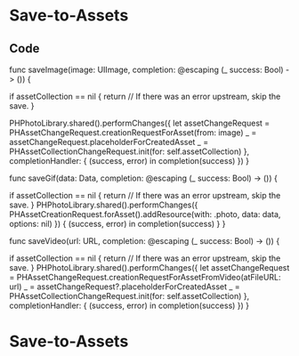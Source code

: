 # Save-to-Assets

Code
--------------

func saveImage(image: UIImage, completion: @escaping (_ success: Bool) -> ()) {

if assetCollection == nil {
return   // If there was an error upstream, skip the save.
}

PHPhotoLibrary.shared().performChanges({
let assetChangeRequest = PHAssetChangeRequest.creationRequestForAsset(from: image)
_ = assetChangeRequest.placeholderForCreatedAsset
_ = PHAssetCollectionChangeRequest.init(for: self.assetCollection)
}, completionHandler: { (success, error) in
completion(success)
})
}

func saveGif(data: Data, completion: @escaping (_ success: Bool) -> ()) {

if assetCollection == nil {
return   // If there was an error upstream, skip the save.
}
PHPhotoLibrary.shared().performChanges({
PHAssetCreationRequest.forAsset().addResource(with: .photo, data: data, options: nil)
}) { (success, error) in
completion(success)
}
}

func saveVideo(url: URL, completion: @escaping (_ success: Bool) -> ()) {

if assetCollection == nil {
return   // If there was an error upstream, skip the save.
}
PHPhotoLibrary.shared().performChanges({
let assetChangeRequest = PHAssetChangeRequest.creationRequestForAssetFromVideo(atFileURL: url)
_ = assetChangeRequest?.placeholderForCreatedAsset
_ = PHAssetCollectionChangeRequest.init(for: self.assetCollection)
}, completionHandler: { (success, error) in
completion(success)
})
}
# Save-to-Assets
